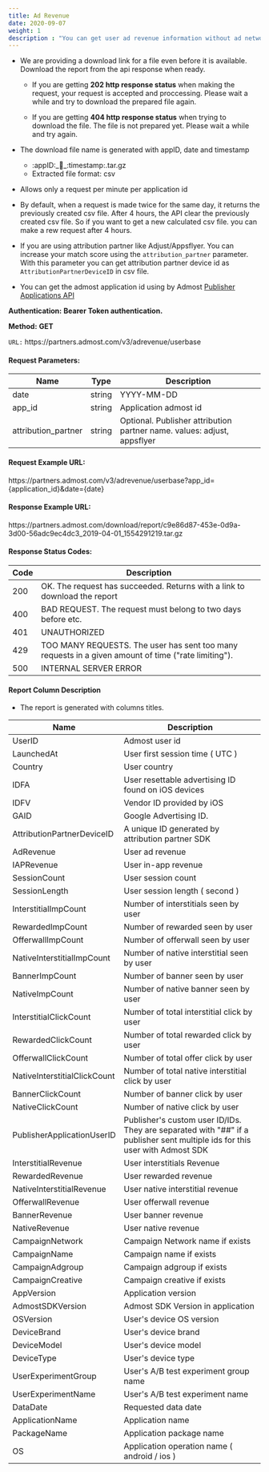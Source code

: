 ```yaml
---
title: Ad Revenue
date: 2020-09-07
weight: 1
description : "You can get user ad revenue information without ad network"
---
```


- We are providing a download link for a file even before it is available. Download the report from the api response when ready.

    - If you are getting **202 http response status** when making the request, your request is accepted and proccessing. Please wait a while and try to download the prepared file again. 

    - If you are getting **404 http response status** when trying to download the file. The file is not prepared yet. Please wait a while and try again.

- The download file name is generated with appID, date and timestamp
    - :appID:\_:date:\_:timestamp:.tar.gz
    - Extracted file format: csv

- Allows only a request per minute per application id

- By default, when a request is made twice for the same day, it returns the previously created csv file. After 4 hours, the API clear the previously created csv file. So if you want to get a new calculated csv file. you can make a rew request after 4 hours. 

- If you are using attribution partner like Adjust/Appsflyer. You can increase your match score using the `attribution_partner` parameter. With this parameter you can get attribution partner device id as `AttributionPartnerDeviceID` in csv file.

- You can get the admost application id using by Admost [Publisher Applications API](https://admost.github.io/amrapi/publisher-app-api/)



**Authentication:** **Bearer Token authentication.**

**Method:** **GET**

`URL:` https:\//partners.admost.com/v3/adrevenue/userbase

#### Request Parameters:

| Name                | Type   | Description                                                             |
| ------------------- | ------ | ----------------------------------------------------------------------- |
| date                | string | YYYY-MM-DD                                                              |
| app_id              | string | Application admost id                                                   |
| attribution_partner | string | Optional. Publisher attribution partner name. values: adjust, appsflyer |


#### Request Example URL:

https:\//partners.admost.com/v3/adrevenue/userbase?app_id={application_id}&date={date}

#### Response Example URL:

https:\//partners.admost.com/download/report/c9e86d87-453e-0d9a-3d00-56adc9ec4dc3_2019-04-01_1554291219.tar.gz

#### Response Status Codes:

| Code | Description                                                                                         |
| ---- | --------------------------------------------------------------------------------------------------- |
| 200  | OK. The request has succeeded. Returns with a link to download the report                           |
| 400  | BAD REQUEST. The request must belong to two days before etc.                                        |
| 401  | UNAUTHORIZED                                                                                        |
| 429  | TOO MANY REQUESTS. The user has sent too many requests in a given amount of time ("rate limiting"). |
| 500  | INTERNAL SERVER ERROR                                                                               |

#### Report Column Description

- The report is generated with columns titles.

| Name                         | Description                                                                                                                 |
| ---------------------------- | --------------------------------------------------------------------------------------------------------------------------- |
| UserID                       | Admost user id                                                                                                              |
| LaunchedAt                   | User first session time ( UTC )                                                                                             |
| Country                      | User country                                                                                                                |
| IDFA                         | User resettable advertising ID found on iOS devices                                                                         |
| IDFV                         | Vendor ID provided by iOS                                                                                                   |
| GAID                         | Google Advertising ID.                                                                                                      |
| AttributionPartnerDeviceID   | A unique ID generated by attribution partner SDK                                                                            |
| AdRevenue                    | User  ad revenue                                                                                                            |
| IAPRevenue                   | User in-app revenue                                                                                                         |
| SessionCount                 | User session count                                                                                                          |
| SessionLength                | User session length ( second )                                                                                              |
| InterstitialImpCount         | Number of interstitials seen by user                                                                                        |
| RewardedImpCount             | Number of rewarded seen by user                                                                                             |
| OfferwallImpCount            | Number of offerwall seen by user                                                                                            |
| NativeInterstitialImpCount   | Number of native interstitial seen by user                                                                                  |
| BannerImpCount               | Number of banner seen by user                                                                                               |
| NativeImpCount               | Number of native banner seen by user                                                                                        |
| InterstitialClickCount       | Number of total interstitial click by user                                                                                  |
| RewardedClickCount           | Number of total rewarded click by user                                                                                      |
| OfferwallClickCount          | Number of total offer click by user                                                                                         |
| NativeInterstitialClickCount | Number of total native interstitial click by user                                                                           |
| BannerClickCount             | Number of banner click by user                                                                                              |
| NativeClickCount             | Number of native click by user                                                                                              |
| PublisherApplicationUserID   | Publisher's custom user ID/IDs. They are separated with "##" if a publisher sent multiple ids for this user with Admost SDK |
| InterstitialRevenue          | User interstitials Revenue                                                                                                  |
| RewardedRevenue              | User rewarded revenue                                                                                                       |
| NativeInterstitialRevenue    | User native interstitial revenue                                                                                            |
| OfferwallRevenue             | User offerwall revenue                                                                                                      |
| BannerRevenue                | User banner revenue                                                                                                         |
| NativeRevenue                | User native revenue                                                                                                         |
| CampaignNetwork              | Campaign Network name if exists                                                                                             |
| CampaignName                 | Campaign name if exists                                                                                                     |
| CampaignAdgroup              | Campaign adgroup if exists                                                                                                  |
| CampaignCreative             | Campaign creative if exists                                                                                                 |
| AppVersion                   | Application version                                                                                                         |
| AdmostSDKVersion             | Admost SDK Version in application                                                                                           |
| OSVersion                    | User's device OS version                                                                                                    |
| DeviceBrand                  | User's device brand                                                                                                         |
| DeviceModel                  | User's device model                                                                                                         |
| DeviceType                   | User's device type                                                                                                          |
| UserExperimentGroup          | User's A/B test experiment group name                                                                                       |
| UserExperimentName           | User's A/B test experiment name                                                                                             |
| DataDate                     | Requested data date                                                                                                         |
| ApplicationName              | Application name                                                                                                            |
| PackageName                  | Application package name                                                                                                    |
| OS                           | Application operation name ( android / ios )                                                                                |